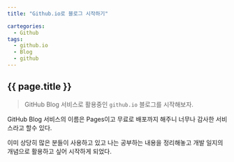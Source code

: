 ```yaml
---
title: "Github.io로 블로그 시작하기"

cartegories: 
  - Github
tags:
  - github.io
  - Blog
  - github
---
```


## {{ page.title }}

> GitHub Blog 서비스로 활용중인 `github.io` 블로그를 시작해보자.

GitHub Blog 서비스의 이름은 Pages이고 무료로 배포까지 해주니 너무나 감사한 서비스라고 할수 있다.

이미 상당히 많은 분들이 사용하고 있고 나는 공부하는 내용을 정리해놓고 개발 일지의 개념으로 활용하고 싶어 시작하게 되었다.
